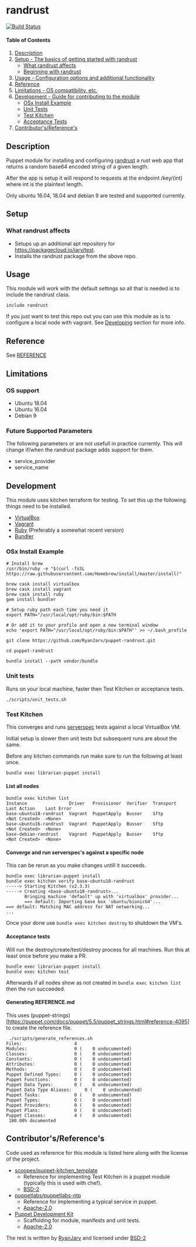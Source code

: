 # randrust
[![Build Status](https://travis-ci.org/RyanJarv/puppet-randrust.svg?branch=master)](https://travis-ci.org/RyanJarv/puppet-randrust)

#### Table of Contents

1. [Description](#description)
2. [Setup - The basics of getting started with randrust](#setup)
    * [What randrust affects](#what-randrust-affects)
    * [Beginning with randrust](#beginning-with-randrust)
3. [Usage - Configuration options and additional functionality](#usage)
4. [Reference](./REFERENCE.md)
5. [Limitations - OS compatibility, etc.](#limitations)
6. [Development - Guide for contributing to the module](#development)
    * [OSx Install Example](#osx-install-example)
    * [Unit Tests](#unit-tests)
    * [Test Kitchen](#test-kitchen)
    * [Acceptance Tests](#acceptance-tests)
6. [Contributor's/Reference's](#contributors/references)

## Description

Puppet module for installing and configuring [randrust](https://github.com/RyanJarv/randrust) a rust web app that returns a random base64 encoded string of a given length.

After the app is setup it will respond to requests at the endpoint /key/(int) where int is the plaintext length.

Only ubuntu 16.04, 18.04 and debian 9 are tested and supported currently.

## Setup

### What randrust affects

* Setups up an additional apt repository for https://packagecloud.io/jarv/test.
* Installs the randrust package from the above repo.

## Usage


This module will work with the default settings so all that is needed is to include
the randrust class.

```
include randrust
```

If you just want to test this repo out you can use this module as is to configure a
local node with vagrant. See [Developing](#Developing) section for more info.

## Reference

See [REFERENCE](./REFERENCE.md)

## Limitations

### OS support
* Ubuntu 18.04
* Ubuntu 16.04
* Debian 9

### Future Supported Parameters
The following parameters or are not usefull in practice currently. This will
change if/when the randrust package adds support for them.

* service_provider
* service_name

## Development

This module uses kitchen terraform for testing. To set this up the following things
need to be installed.

* [VirtualBox](https://www.virtualbox.org/wiki/Downloads)
* [Vagrant](https://www.vagrantup.com/downloads.html)
* [Ruby](https://rvm.io/) (Preferably a somewhat recent version)
* [Bundler](https://bundler.io/)

### OSx Install Example
```
# Install brew
/usr/bin/ruby -e "$(curl -fsSL https://raw.githubusercontent.com/Homebrew/install/master/install)"

brew cask install virtualbox
brew cask install vagrant
brew cask install ruby
gem install bundler

# Setup ruby path each time you need it
export PATH="/usr/local/opt/ruby/bin:$PATH

# Or add it to your profile and open a new terminal window
echo 'export PATH="/usr/local/opt/ruby/bin:$PATH"' >> ~/.bash_profile

git clone https://github.com/RyanJarv/puppet-randrust.git

cd puppet-randrust

bundle install --path vendor/bundle
```

### Unit tests

Runs on your local machine, faster then Test Kitchen or acceptance tests.

```
./scripts/unit_tests.sh 
```

### Test Kitchen

This converges and runs [serverspec](https://github.com/RyanJarv/puppet-randrust/blob/master/test/integration/base/serverspec/randrust_spec.rb) tests against a local VirtualBox VM.

Initial setup is slower then unit tests but subsequent runs are about the same.

Before any kitchen commands run make sure to run the following at least once.
```
bundle exec librarian-puppet install
```


#### List all nodes
```
bundle exec kitchen list
Instance                Driver   Provisioner  Verifier  Transport  Last Action    Last Error
base-ubuntu18-randrust  Vagrant  PuppetApply  Busser    Sftp       <Not Created>  <None>
base-ubuntu16-randrust  Vagrant  PuppetApply  Busser    Sftp       <Not Created>  <None>
base-debian-randrust    Vagrant  PuppetApply  Busser    Sftp       <Not Created>  <None>
```

#### Converge and run serverspec's against a specific node
This can be rerun as you make changes untill it succeeds.
```
bundle exec librarian-puppet install
bundle exec kitchen verify base-ubuntu18-randrust
-----> Starting Kitchen (v2.3.3)
-----> Creating <base-ubuntu18-randrust>...
       Bringing machine 'default' up with 'virtualbox' provider...
       ==> default: Importing base box 'ubuntu/bionic64'...
==> default: Matching MAC address for NAT networking...
...
```

Once your done use `bundle exec kitchen destroy` to shutdown the VM's.

#### Acceptance tests
Will run the destroy/create/test/destroy process for all machines. Run this at least once before you make a PR.

```
bundle exec librarian-puppet install
bundle exec kitchen test
```

Afterwards if all nodes show as not created in `bundle exec kitchen list` then the run succeeded.

#### Generating REFERENCE.md
This uses (puppet-strings)[https://puppet.com/docs/puppet/5.5/puppet_strings.html#reference-4095] to create the reference file.

```
 ./scripts/generate_references.sh 
Files:                    4
Modules:                  0 (    0 undocumented)
Classes:                  0 (    0 undocumented)
Constants:                0 (    0 undocumented)
Attributes:               0 (    0 undocumented)
Methods:                  0 (    0 undocumented)
Puppet Defined Types:     0 (    0 undocumented)
Puppet Functions:         0 (    0 undocumented)
Puppet Data Types:        0 (    0 undocumented)
Puppet Data Type Aliases:     0 (    0 undocumented)
Puppet Tasks:             0 (    0 undocumented)
Puppet Types:             0 (    0 undocumented)
Puppet Providers:         0 (    0 undocumented)
Puppet Plans:             0 (    0 undocumented)
Puppet Classes:           4 (    0 undocumented)
 100.00% documented
 ```


## Contributor's/Reference's

Code used as reference for this module is listed here along with the license of the project.

* [scoopex/puppet-kitchen_template](https://github.com/scoopex/puppet-kitchen_template)
  * Reference for implementing Test Kitchen in a puppet module (typically this is used with chef).
  * [BSD-2](https://github.com/scoopex/puppet-kitchen_template/blob/master/LICENSE)
* [puppetlabs/puppetlabs-ntp](https://github.com/puppetlabs/puppetlabs-ntp)
  * Reference for implementing a typical service in puppet.
  * [Apache-2.0](https://github.com/puppetlabs/puppetlabs-ntp/blob/master/LICENSE)
* [Puppet Development Kit](https://puppet.com/docs/pdk/1.x/pdk.html)
  * Scaffolding for module, manifests and unit tests.
  * [Apache-2.0](https://github.com/puppetlabs/pdk/blob/master/LICENSE)

The rest is written by [RyanJarv](https://github.com/RyanJarv) and licensed under [BSD-2](https://github.com/RyanJarv/randrust/LICENSE)
